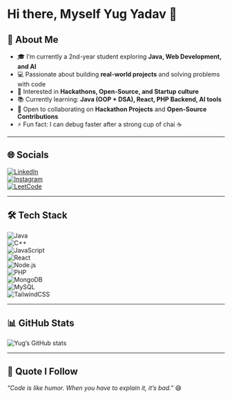 # Hi there, Myself Yug Yadav 👋  

## 🌟 About Me  
- 🎓 I’m currently a 2nd-year student exploring **Java, Web Development, and AI**  
- 💻 Passionate about building **real-world projects** and solving problems with code  
- 🚀 Interested in **Hackathons, Open-Source, and Startup culture**  
- 📚 Currently learning: **Java (OOP + DSA), React, PHP Backend, AI tools**  
- 🤝 Open to collaborating on **Hackathon Projects** and **Open-Source Contributions**  
- ⚡ Fun fact: I can debug faster after a strong cup of chai ☕  

---

## 🌐 Socials  
[![LinkedIn](https://img.shields.io/badge/LinkedIn-blue?logo=linkedin&logoColor=white)](your-linkedin-url)  
[![Instagram](https://img.shields.io/badge/Instagram-pink?logo=instagram&logoColor=white)](your-instagram-url)  
[![LeetCode](https://img.shields.io/badge/LeetCode-000?logo=leetcode&logoColor=yellow)](your-leetcode-profile)  

---

## 🛠 Tech Stack  
![Java](https://img.shields.io/badge/Java-ED8B00?logo=openjdk&logoColor=white)  
![C++](https://img.shields.io/badge/C++-00599C?logo=cplusplus&logoColor=white)  
![JavaScript](https://img.shields.io/badge/JavaScript-323330?logo=javascript&logoColor=F7DF1E)  
![React](https://img.shields.io/badge/React-20232A?logo=react&logoColor=61DAFB)  
![Node.js](https://img.shields.io/badge/Node.js-43853D?logo=node.js&logoColor=white)  
![PHP](https://img.shields.io/badge/PHP-777BB4?logo=php&logoColor=white)  
![MongoDB](https://img.shields.io/badge/MongoDB-4EA94B?logo=mongodb&logoColor=white)  
![MySQL](https://img.shields.io/badge/MySQL-005C84?logo=mysql&logoColor=white)  
![TailwindCSS](https://img.shields.io/badge/Tailwind_CSS-38B2AC?logo=tailwind-css&logoColor=white)  

---

## 📊 GitHub Stats  
![Yug’s GitHub stats](https://github-readme-stats.vercel.app/api?username=your-username&show_icons=true&theme=radical)  

---

## 🚀 Quote I Follow  
*"Code is like humor. When you have to explain it, it’s bad."* 😅  
